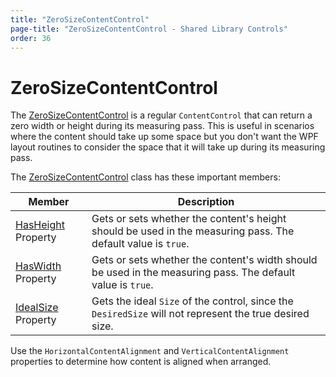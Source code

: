 ```yaml
---
title: "ZeroSizeContentControl"
page-title: "ZeroSizeContentControl - Shared Library Controls"
order: 36
---
```

# ZeroSizeContentControl

The [ZeroSizeContentControl](xref:ActiproSoftware.Windows.Controls.ZeroSizeContentControl) is a regular `ContentControl` that can return a zero width or height during its measuring pass.  This is useful in scenarios where the content should take up some space but you don't want the WPF layout routines to consider the space that it will take up during its measuring pass.

The [ZeroSizeContentControl](xref:ActiproSoftware.Windows.Controls.ZeroSizeContentControl) class has these important members:

| Member | Description |
|-----|-----|
| [HasHeight](xref:ActiproSoftware.Windows.Controls.ZeroSizeContentControl.HasHeight) Property | Gets or sets whether the content's height should be used in the measuring pass.  The default value is `true`. |
| [HasWidth](xref:ActiproSoftware.Windows.Controls.ZeroSizeContentControl.HasWidth) Property | Gets or sets whether the content's width should be used in the measuring pass.  The default value is `true`. |
| [IdealSize](xref:ActiproSoftware.Windows.Controls.ZeroSizeContentControl.IdealSize) Property | Gets the ideal `Size` of the control, since the `DesiredSize` will not represent the true desired size. |

Use the `HorizontalContentAlignment` and `VerticalContentAlignment` properties to determine how content is aligned when arranged.

